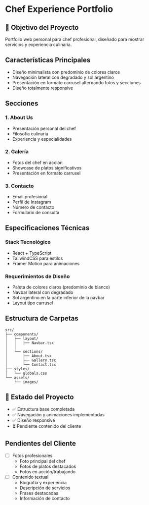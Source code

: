 # Chef Experience Portfolio

## 🎯 Objetivo del Proyecto
Portfolio web personal para chef profesional, diseñado para mostrar servicios y experiencia culinaria.

## Características Principales
- Diseño minimalista con predominio de colores claros
- Navegación lateral con degradado y sol argentino
- Presentación en formato carrusel alternando fotos y secciones
- Diseño totalmente responsive

## Secciones

### 1. About Us
- Presentación personal del chef
- Filosofía culinaria
- Experiencia y especialidades

### 2. Galería
- Fotos del chef en acción
- Showcase de platos significativos
- Presentación en formato carrusel

### 3. Contacto
- Email profesional
- Perfil de Instagram
- Número de contacto
- Formulario de consulta

## Especificaciones Técnicas
### Stack Tecnológico
- React + TypeScript
- TailwindCSS para estilos
- Framer Motion para animaciones

### Requerimientos de Diseño
- Paleta de colores claros (predominio de blanco)
- Navbar lateral con degradado
- Sol argentino en la parte inferior de la navbar
- Layout tipo carrusel

## Estructura de Carpetas
```
src/
├── components/
│   ├── layout/
│   │   ├── Navbar.tsx
│   │  
│   └── sections/
│       ├── About.tsx
│       ├── Gallery.tsx
│       └── Contact.tsx
├── styles/
│   └── globals.css
└── assets/
    └── images/
```

## 🎯 Estado del Proyecto
- ✅ Estructura base completada
- ✅ Navegación y animaciones implementadas
- ✅ Diseño responsive
- ⏳ Pendiente contenido del cliente

## Pendientes del Cliente
- [ ] Fotos profesionales
  - Foto principal del chef
  - Fotos de platos destacados
  - Fotos en acción/trabajando
- [ ] Contenido textual
  - Biografía y experiencia
  - Descripción de servicios
  - Frases destacadas
  - Información de contacto
